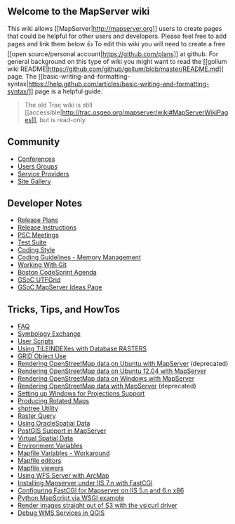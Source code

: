 ## Welcome to the MapServer wiki

This wiki allows [[MapServer|http://mapserver.org]] users to create pages that could be helpful for other users and developers.  Please feel free to add pages and link them below :+1:  To edit this wiki you will need to create a free [[open source/personal account|https://github.com/plans]] at github.  For general background on this type of wiki you might want to read the [[gollum wiki README|https://github.com/github/gollum/blob/master/README.md]] page.  The [[basic-writing-and-formatting-syntax|https://help.github.com/articles/basic-writing-and-formatting-syntax/]] page is a helpful guide.

>
> The old Trac wiki is still [[accessible|http://trac.osgeo.org/mapserver/wiki#MapServerWikiPages]], but is read-only.
>

## Community
* [Conferences](/mapserver/mapserver/wiki/MapServer-Conferences)
* [Users Groups](/mapserver/mapserver/wiki/MUGs)
* [Service Providers](/mapserver/mapserver/wiki/MapServer-Service-Providers)
* [Site Gallery](/mapserver/mapserver/wiki/MapServer-Site-Gallery)

## Developer Notes
* [Release Plans](wiki/ReleasePlans)
* [Release Instructions](wiki/MapServerReleasePackagingHowTo)
* [PSC Meetings](wiki/PSCMeetings)
* [Test Suite](wiki/Test-Suite)
* [Coding Style](wiki/CodingStyle)
* [Coding Guidelines - Memory Management](wiki/CodingGuidelines)
* [Working With Git](wiki/WorkingWithGit)
* [Boston CodeSprint Agenda](wiki/Boston-Codesprint-Agenda)
* [GSoC UTFGrid](wiki/GSoC-UTF-Grid-implementation)
* [GSoC MapServer Ideas Page](wiki/GSOC-MapServer-Ideas)

## Tricks, Tips, and HowTos
* [FAQ](/mapserver/mapserver/wiki/FAQ)
* [Symbology Exchange](/mapserver/mapserver/wiki/MapServer-Symbology-Exchange)
* [User Scripts](/mapserver/mapserver/wiki/UserScripts)
* [Using TILEINDEXes with Database RASTERS](/mapserver/mapserver/wiki/MapServer-TILEINDEXes-with-Database-RASTERS)
* [GRID Object Use](/mapserver/mapserver/wiki/MapServerGrid)
* [Rendering OpenStreetMap data on Ubuntu with MapServer](/mapserver/mapserver/wiki/RenderingOsmDataUbuntu)  (deprecated)
* [Rendering OpenStreetMap data on Ubuntu 12.04 with MapServer](/mapserver/mapserver/wiki/Rendering-OSM-data-on-Ubuntu-12.04)
* [Rendering OpenStreetMap data on Windows with MapServer](/mapserver/mapserver/wiki/RenderingOsmDataWindows)
* [Rendering OpenStreetMap data with MapServer](/mapserver/mapserver/wiki/RenderingOsmData) (deprecated)
* [Setting up Windows for Projections Support](/mapserver/mapserver/wiki/WindowsProjHowto)
* [Producing Rotated Maps](/mapserver/mapserver/wiki/MapRotation)
* [shptree Utility](/mapserver/mapserver/wiki/ShpTree)
* [Raster Query](/mapserver/mapserver/wiki/RasterQuery)
* [Using OracleSpatial Data](/mapserver/mapserver/wiki/OracleSpatial)
* [PostGIS Support in MapServer](/mapserver/mapserver/wiki/PostGIS)
* [Virtual Spatial Data](/mapserver/mapserver/wiki/VirtualSpatialData)
* [Environment Variables](/mapserver/mapserver/wiki/EnvironmentVariables)
* [Mapfile Variables - Workaround](/mapserver/mapserver/wiki/Virtual-Mapfile-variables---using-includes)
* [Mapfile editors](/mapserver/mapserver/wiki/MapFile-editors)
* [Mapfile viewers](/mapserver/mapserver/wiki/MapFile-viewers)
* [Using WFS Server with ArcMap](/mapserver/mapserver/wiki/WFS-Server-working-with-ArcGIS-Data-Interoperability-Extensions)
* [Installing Mapserver under IIS 7.n with FastCGI](/mapserver/mapserver/wiki/Installing-Mapserver-under-IIS-7.n-with-FastCGI)
* [Configuring FastCGI for Mapserver on IIS 5.n and 6.n x86](/mapserver/mapserver/wiki/Configuring-FastCGI-for-Mapserver-on-IIS-5.n-and-6.n-x86)
* [Python MapScript via WSGI example](https://gist.github.com/tomkralidis/9adbd4864c03647aa7eb4f96a3c33297)
* [Render images straight out of S3 with the vsicurl driver](/mapserver/mapserver/wiki/Render-images-straight-out-of-S3-with-the-vsicurl-driver)
* [Debug WMS Services in QGIS](/mapserver/mapserver/wiki/Get-the-Raw-WMS-Request-Generated-by-QGIS)